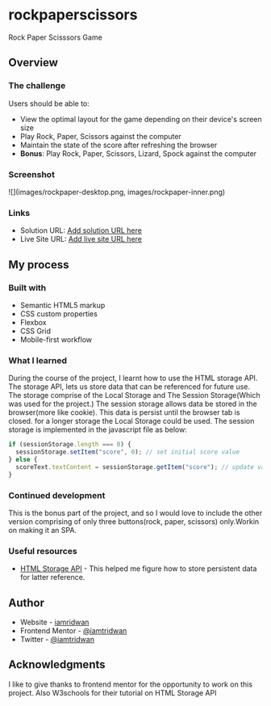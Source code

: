 # rockpaperscissors
Rock Paper Scisssors Game
## Overview

### The challenge

Users should be able to:

- View the optimal layout for the game depending on their device's screen size
- Play Rock, Paper, Scissors against the computer
- Maintain the state of the score after refreshing the browser
- **Bonus**: Play Rock, Paper, Scissors, Lizard, Spock against the computer

### Screenshot

![](images/rockpaper-desktop.png, images/rockpaper-inner.png)

### Links

- Solution URL: [Add solution URL here](https://github.com/iamtridwan/rockpaperscissors)
- Live Site URL: [Add live site URL here](https://game-rock.netlify.app)

## My process

### Built with

- Semantic HTML5 markup
- CSS custom properties
- Flexbox
- CSS Grid
- Mobile-first workflow

### What I learned

During the course of the project, I learnt how to use the HTML storage API. The storage API,
lets us store data that can be referenced for future use. The storage comprise of the Local Storage and The Session Storage(Which was used for the project.) The session storage allows data be stored in the browser(more like cookie). This data is persist until the browser tab is
closed. for a longer storage the Local Storage could be used. The session storage is implemented in the javascript file as below:

```js
if (sessionStorage.length === 0) {
  sessionStorage.setItem("score", 0); // set initial score value
} else {
  scoreText.textContent = sessionStorage.getItem("score"); // update value as game plays
}
```

### Continued development

This is the bonus part of the project, and so I would love to include the other version comprising of only three buttons(rock, paper, scissors) only.Workin on making it an SPA.

### Useful resources

- [HTML Storage API](https://www.w3schools.org) - This helped me figure how to store persistent data for latter reference.

## Author

- Website - [iamridwan](https://github.com/iamtridwan.com)
- Frontend Mentor - [@iamtridwan](https://www.frontendmentor.io/profile/iamtridwan)
- Twitter - [@iamtridwan](https://www.twitter.com/iamtridwan)

## Acknowledgments

I like to give thanks to frontend mentor for the opportunity to work on this project.
Also W3schools for their tutorial on HTML Storage API
